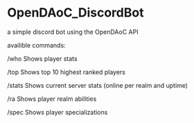 # OpenDAoC_DiscordBot
 a simple discord bot using the OpenDAoC API

availible commands:

/who <player> 
Shows player stats

/top
Shows top 10 highest ranked players

/stats
Shows current server stats (online per realm and uptime)

/ra <player>
Shows player realm abilities

/spec <player> 
Shows player specializations
